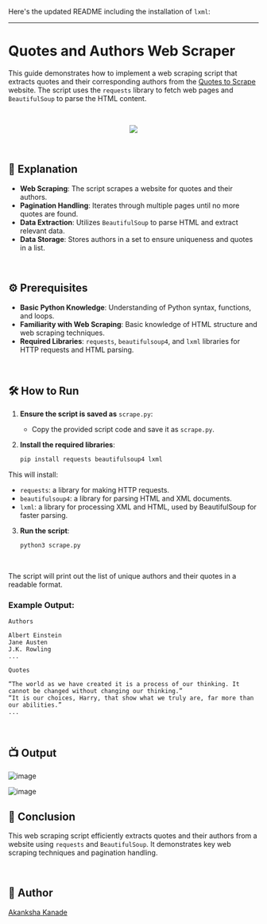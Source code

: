 Here's the updated README including the installation of `lxml`:

---

# Quotes and Authors Web Scraper

This guide demonstrates how to implement a web scraping script that extracts quotes and their corresponding authors from the [Quotes to Scrape](http://quotes.toscrape.com/) website. The script uses the `requests` library to fetch web pages and `BeautifulSoup` to parse the HTML content.

<br>

<p align="center">
    <img src="https://d1pnnwteuly8z3.cloudfront.net/images/4d5bf260-c3d0-4f21-b718-8ede8d4ca716/febf9de6-8a5a-4055-b274-e685485496f5.jpeg">
</p>

<br>

## 🌟 Explanation

- **Web Scraping**: The script scrapes a website for quotes and their authors.
- **Pagination Handling**: Iterates through multiple pages until no more quotes are found.
- **Data Extraction**: Utilizes `BeautifulSoup` to parse HTML and extract relevant data.
- **Data Storage**: Stores authors in a set to ensure uniqueness and quotes in a list.

<br>

## ⚙️ Prerequisites

- **Basic Python Knowledge**: Understanding of Python syntax, functions, and loops.
- **Familiarity with Web Scraping**: Basic knowledge of HTML structure and web scraping techniques.
- **Required Libraries**: `requests`, `beautifulsoup4`, and `lxml` libraries for HTTP requests and HTML parsing.

<br>

## 🛠️ How to Run

1. **Ensure the script is saved as** `scrape.py`:
    - Copy the provided script code and save it as `scrape.py`.

2. **Install the required libraries**:
    ```bash
    pip install requests beautifulsoup4 lxml
    ```

This will install:

- `requests`: a library for making HTTP requests.
- `beautifulsoup4`: a library for parsing HTML and XML documents.
- `lxml`: a library for processing XML and HTML, used by BeautifulSoup for faster parsing.


3. **Run the script**:
    ```bash
    python3 scrape.py
    ```

<br>

The script will print out the list of unique authors and their quotes in a readable format.

### Example Output:
```
Authors

Albert Einstein
Jane Austen
J.K. Rowling
...

Quotes

“The world as we have created it is a process of our thinking. It cannot be changed without changing our thinking.”
“It is our choices, Harry, that show what we truly are, far more than our abilities.”
...
```

<br>

## 📺 Output
![image](https://github.com/user-attachments/assets/4f805a33-dd0a-4bf5-8e57-b6a6c42397c8)

![image](https://github.com/user-attachments/assets/885e3a84-6146-4166-bd46-fffe86a7498d)




## 📜 Conclusion

This web scraping script efficiently extracts quotes and their authors from a website using `requests` and `BeautifulSoup`. It demonstrates key web scraping techniques and pagination handling.

<br>

## 👻 Author

[Akanksha Kanade](https://github.com/CandyBeans1609)

